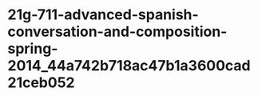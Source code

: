 # 21g-711-advanced-spanish-conversation-and-composition-spring-2014_44a742b718ac47b1a3600cad21ceb052